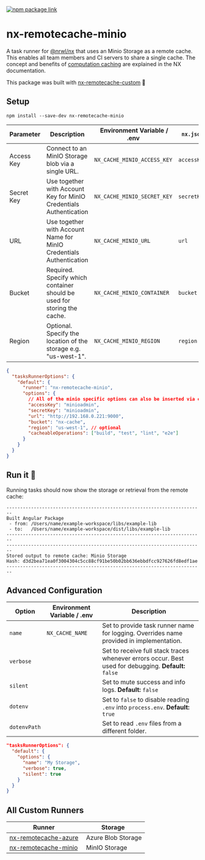 [![npm package link](https://img.shields.io/npm/v/nx-remotecache-minio)](https://www.npmjs.com/package/nx-remotecache-minio)

# nx-remotecache-minio

A task runner for [@nrwl/nx](https://nx.dev/react) that uses an Minio Storage as a remote cache. This enables all team members and CI servers to share a single cache. The concept and benefits of [computation caching](https://nx.dev/angular/guides/computation-caching) are explained in the NX documentation.

This package was built with [nx-remotecache-custom](https://www.npmjs.com/package/nx-remotecache-custom) 🙌

## Setup

```
npm install --save-dev nx-remotecache-minio
```

| Parameter  | Description                                                             |  Environment Variable / .env | `nx.json`   |
| ---------- | ----------------------------------------------------------------------- | ---------------------------- | ----------- |
| Access Key | Connect to an MinIO Storage blob via a single URL.                      | `NX_CACHE_MINIO_ACCESS_KEY`  | `accessKey` |
| Secret Key | Use together with Account Key for MinIO Credentials Authentication      | `NX_CACHE_MINIO_SECRET_KEY`  | `secretKey` |
| URL        | Use together with Account Name for MinIO Credentials Authentication     | `NX_CACHE_MINIO_URL`         | `url`       |
| Bucket     | Required. Specify which container should be used for storing the cache. | `NX_CACHE_MINIO_CONTAINER`   | `bucket`    |
| Region     | Optional. Specify the location of the storage e.g. "us-west-1".         | `NX_CACHE_MINIO_REGION`      | `region`    |

```json
{
  "tasksRunnerOptions": {
    "default": {
      "runner": "nx-remotecache-minio",
      "options": {
        // All of the minio specific options can also be inserted via environment variables! ⬆️
        "accessKey": "minioadmin",
        "secretKey": "minioadmin",
        "url": "http://192.168.0.221:9000",
        "bucket": "nx-cache",
        "region": "us-west-1", // optional
        "cacheableOperations": ["build", "test", "lint", "e2e"]
      }
    }
  }
}
```

## Run it 🚀

Running tasks should now show the storage or retrieval from the remote cache:

```
------------------------------------------------------------------------
Built Angular Package
 - from: /Users/name/example-workspace/libs/example-lib
 - to:   /Users/name/example-workspace/dist/libs/example-lib
------------------------------------------------------------------------
------------------------------------------------------------------------
Stored output to remote cache: Minio Storage
Hash: d3d2bea71ea0f3004304c5cc88cf91be50b02bb636ebbdfcc927626fd8edf1ae
------------------------------------------------------------------------
```

## Advanced Configuration

| Option       | Environment Variable / .env | Description                                                                                           |
| ------------ | --------------------------- | ----------------------------------------------------------------------------------------------------- |
| `name`       | `NX_CACHE_NAME`             | Set to provide task runner name for logging. Overrides name provided in implementation.               |
| `verbose`    |                             | Set to receive full stack traces whenever errors occur. Best used for debugging. **Default:** `false` |
| `silent`     |                             | Set to mute success and info logs. **Default:** `false`                                               |
| `dotenv`     |                             | Set to `false` to disable reading `.env` into `process.env`. **Default:** `true`                      |
| `dotenvPath` |                             | Set to read `.env` files from a different folder.                                                     |

```json
"tasksRunnerOptions": {
  "default": {
    "options": {
      "name": "My Storage",
      "verbose": true,
      "silent": true
    }
  }
}
```

## All Custom Runners

| Runner                                                                     | Storage             |
| -------------------------------------------------------------------------- | ------------------- |
| [nx-remotecache-azure](https://www.npmjs.com/package/nx-remotecache-azure) |  Azure Blob Storage |
| [nx-remotecache-minio](https://www.npmjs.com/package/nx-remotecache-minio) |  MinIO Storage      |
